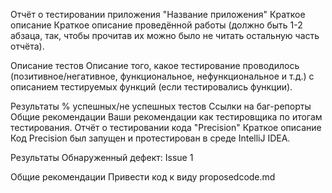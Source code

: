 Отчёт о тестировании приложения "Название приложения"
Краткое описание
Краткое описание проведённой работы (должно быть 1-2 абзаца, так, чтобы прочитав их можно было не читать остальную часть отчёта).

Описание тестов
Описание того, какое тестирование проводилось (позитивное/негативное, функциональное, нефункциональное и т.д.) с описанием тестируемых функций (если тестировались функции).

Результаты
% успешных/не успешных тестов
Ссылки на баг-репорты
Общие рекомендации
Ваши рекомендации как тестировщика по итогам тестирования.
Отчёт о тестировании кода "Precision"
Краткое описание
Код Precision был запущен и протестирован в среде IntelliJ IDEA.

Результаты
Обнаруженный дефект: Issue 1

Общие рекомендации
Привести код к виду proposedcode.md
